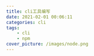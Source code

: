 ```yaml
---
title: cli工具编写
date: 2021-02-01 00:06:11
categories: cli
tags:
	- cli
	- npm
cover_picture: /images/node.png
---
```

